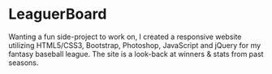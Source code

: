 # LeaguerBoard

Wanting a fun side-project to work on, I created a responsive website utilizing HTML5/CSS3, Bootstrap, Photoshop, JavaScript and jQuery for my fantasy baseball league. The site is a look-back at winners & stats from past seasons.



